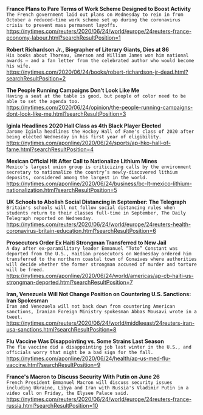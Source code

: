 **France Plans to Pare Terms of Work Scheme Designed to Boost Activity**\
`The French government laid out plans on Wednesday to rein in from October a reduced-time work scheme set up during the coronavirus crisis to prevent mass permanent layoffs.`\
https://nytimes.com/reuters/2020/06/24/world/europe/24reuters-france-economy-labour.html?searchResultPosition=1

**Robert Richardson Jr., Biographer of Literary Giants, Dies at 86**\
`His books about Thoreau, Emerson and William James won him national awards — and a fan letter from the celebrated author who would become his wife.`\
https://nytimes.com/2020/06/24/books/robert-richardson-jr-dead.html?searchResultPosition=2

**The People Running Campaigns Don’t Look Like Me**\
`Having a seat at the table is good, but people of color need to be able to set the agenda too.`\
https://nytimes.com/2020/06/24/opinion/the-people-running-campaigns-dont-look-like-me.html?searchResultPosition=3

**Iginla Headlines 2020 Hall Class as 4th Black Player Elected**\
`Jarome Iginla headlines the Hockey Hall of Fame's class of 2020 after being elected Wednesday in his first year of eligibility.`\
https://nytimes.com/aponline/2020/06/24/sports/ap-hko-hall-of-fame.html?searchResultPosition=4

**Mexican Official Hit After Call to Nationalize Lithium Mines**\
`Mexico’s largest union group is criticizing calls by the environment secretary to nationalize the country’s newly-discovered lithium deposits, considered among the largest in the world. `\
https://nytimes.com/aponline/2020/06/24/business/bc-lt-mexico-lithium-nationalization.html?searchResultPosition=5

**UK Schools to Abolish Social Distancing in September: The Telegraph**\
`Britain's schools will not follow social distancing rules when students return to their classes full-time in September, The Daily Telegraph reported on Wednesday.`\
https://nytimes.com/reuters/2020/06/24/world/europe/24reuters-health-coronavirus-britain-education.html?searchResultPosition=6

**Prosecutors Order Ex Haiti Strongman Transferred to New Jail**\
`A day after ex-paramilitary leader Emmanuel “Toto” Constant was deported from the U.S., Haitian prosecutors on Wednesday ordered him transferred to the northern coastal town of Gonaives where authorities will decide whether the former strongman accused of murder and torture will be freed.`\
https://nytimes.com/aponline/2020/06/24/world/americas/ap-cb-haiti-us-strongman-deported.html?searchResultPosition=7

**Iran, Venezuela Will Not Change Position on Countering U.S. Sanctions: Iran Spokesman**\
`Iran and Venezuela will not back down from countering American sanctions, Iranian Foreign Ministry spokesman Abbas Mousavi wrote in a tweet.`\
https://nytimes.com/reuters/2020/06/24/world/middleeast/24reuters-iran-usa-sanctions.html?searchResultPosition=8

**Flu Vaccine Was Disappointing vs. Some Strains Last Season**\
`The flu vaccine did a disappointing job last winter in the U.S., and officials worry that might be a bad sign for the fall.`\
https://nytimes.com/aponline/2020/06/24/health/ap-us-med-flu-vaccine.html?searchResultPosition=9

**France's Macron to Discuss Security With Putin on June 26**\
`French President Emmanuel Macron will discuss security issues including Ukraine, Libya and Iran with Russia's Vladimir Putin in a video call on Friday, the Elysee Palace said.`\
https://nytimes.com/reuters/2020/06/24/world/europe/24reuters-france-russia.html?searchResultPosition=10


